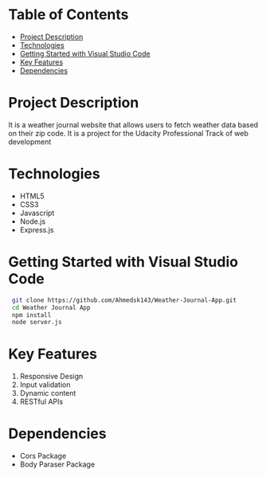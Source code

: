 # Table of Contents

- [Project Description](#project-description)
- [Technologies](#technologies)
- [Getting Started with Visual Studio Code](#getting-started-with-visual-studio-code)
- [Key Features](#key-features)
- [Dependencies](#dependencies)

# Project Description

It is a weather journal website that allows users to fetch weather data based on their zip code.
It is a project for the Udacity Professional Track of web development

# Technologies

- HTML5
- CSS3
- Javascript
- Node.js
- Express.js

# Getting Started with Visual Studio Code

```bash
 git clone https://github.com/Ahmedsk143/Weather-Journal-App.git
 cd Weather Journal App
 npm install
 node server.js
```

# Key Features

1. Responsive Design
2. Input validation
3. Dynamic content
4. RESTful APIs

# Dependencies

- Cors Package
- Body Paraser Package
